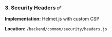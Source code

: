 ### 3. Security Headers ✅

**Implementation:** Helmet.js with custom CSP

**Location:** `/backend/common/security/headers.js`
